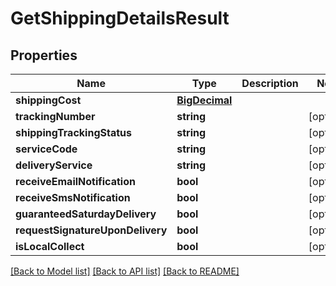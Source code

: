 # GetShippingDetailsResult

## Properties
Name | Type | Description | Notes
------------ | ------------- | ------------- | -------------
**shippingCost** | [**BigDecimal**](BigDecimal.md) |  | 
**trackingNumber** | **string** |  | [optional] 
**shippingTrackingStatus** | **string** |  | [optional] 
**serviceCode** | **string** |  | [optional] 
**deliveryService** | **string** |  | [optional] 
**receiveEmailNotification** | **bool** |  | [optional] 
**receiveSmsNotification** | **bool** |  | [optional] 
**guaranteedSaturdayDelivery** | **bool** |  | [optional] 
**requestSignatureUponDelivery** | **bool** |  | [optional] 
**isLocalCollect** | **bool** |  | [optional] 

[[Back to Model list]](../README.md#documentation-for-models) [[Back to API list]](../README.md#documentation-for-api-endpoints) [[Back to README]](../README.md)

